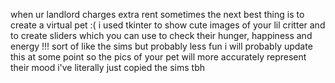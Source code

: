 when ur landlord charges extra rent sometimes the next best thing is to create a virtual pet :(
i used tkinter to show cute images of your lil critter and to create sliders which you can use to check their hunger, happiness and energy !!! 
sort of like the sims but probably less fun
i will probably update this at some point so the pics of your pet will more accurately represent their mood
i've literally just copied the sims tbh

